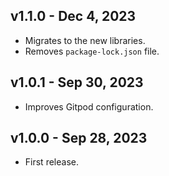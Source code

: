 ## v1.1.0 - Dec 4, 2023

* Migrates to the new libraries.
* Removes `package-lock.json` file.

## v1.0.1 - Sep 30, 2023

* Improves Gitpod configuration.

## v1.0.0 - Sep 28, 2023

* First release.